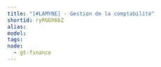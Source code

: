 ```yaml
---
title: "[#LAMYNE] - Gestion de la comptabilité"
shortid: ryRGGh6bZ
alias:
model:
tags:
node: 
  - gt-finance
---
```

